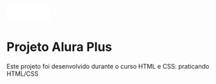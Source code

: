 <img src="./img/Logo.png">

<h1>Projeto Alura Plus</h1>

<p>Este projeto foi desenvolvido durante o curso HTML e CSS: praticando HTML/CSS</p>

